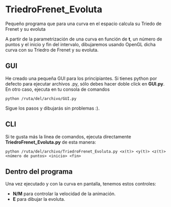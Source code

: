 # TriedroFrenet_Evoluta
Pequeño programa que para una curva en el espacio calcula su Triedo de Frenet y su evoluta

A partir de la parametrización de una curva en función de **t**, un número de puntos y el inicio y fin del intervalo,
dibujaremos usando OpenGL dicha curva con su Triedro de Frenet y su evoluta.

## GUI

He creado una pequeña GUI para los principiantes. Si tienes python por defecto para ejecutar archivos .py,
sólo debes hacer doble click en **GUI.py**. En otro caso, ejecuta en tu consola de comandos

```
python /ruta/del/archivo/GUI.py
```

Sigue los pasos y dibujarás sin problemas :).

## CLI

Si te gusta más la línea de comandos, ejecuta directamente **TriedroFrenet_Evoluta.py** de esta manera:

```
python /ruta/del/archivo/TriedroFrenet_Evoluta.py <x(t)> <y(t)> <z(t)> <número de puntos> <inicio> <fin>
```

## Dentro del programa

Una vez ejecutado y con la curva en pantalla, tenemos estos controles:

- **N/M** para controlar la velocidad de la animación.
- **E** para dibujar la evoluta.
